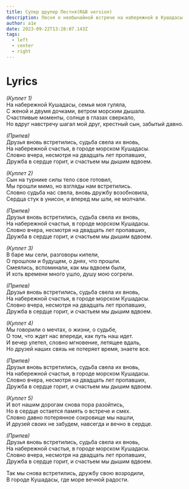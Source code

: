 ```yaml
---
title: Супер друпер Пестня(R&B version)
description: Песня о необычайной встрече на набережной в Кушадасы
author: a1e
date: 2023-09-22T13:28:07.143Z
tags:
  - left
  - center
  - right
---
```

# Lyrics

*(Куплет 1)*\
На набережной Кушадасы, семья моя гуляла,\
С женой и двумя дочками, ветром морским дышала.\
Счастливые моменты, солнце в глазах сверкало,\
Но вдруг навстречу шагал мой друг, крестный сын, забытый давно.  

*(Припев)*\
Друзья вновь встретились, судьба свела их вновь,\
На набережной счастья, в городе морском Кушадасы.\
Словно вчера, несмотря на двадцать лет пропавших,\
Дружба в сердце горит, и счастьем мы дышим вдвоем.  

*(Куплет 2)*\
Сын на турнике силы тело свое готовил,\
Мы прошли мимо, но взгляды нам встретились.\
Словно судьба нас свела, вновь дружбу возобновила,\
Сердца стук в унисон, и вперед мы шли, не молчали.  

*(Припев)*\
Друзья вновь встретились, судьба свела их вновь,\
На набережной счастья, в городе морском Кушадасы.\
Словно вчера, несмотря на двадцать лет пропавших,\
Дружба в сердце горит, и счастьем мы дышим вдвоем.  

*(Куплет 3)*\
В баре мы сели, разговоры кипели,\
О прошлом и будущем, о днях, что прошли.\
Смеялись, вспоминали, как мы вдвоем были,\
И хоть времени много ушло, душу мою согрели.  

*(Припев)*\
Друзья вновь встретились, судьба свела их вновь,\
На набережной счастья, в городе морском Кушадасы.\
Словно вчера, несмотря на двадцать лет пропавших,\
Дружба в сердце горит, и счастьем мы дышим вдвоем.  

*(Куплет 4)*\
Мы говорили о мечтах, о жизни, о судьбе,\
О том, что ждет нас впереди, как путь наш идет.\
И вечер улетел, словно мгновение, летящее вдаль,\
Но друзей наших связь не потеряет время, знаете все.  

*(Припев)*\
Друзья вновь встретились, судьба свела их вновь,\
На набережной счастья, в городе морском Кушадасы.\
Словно вчера, несмотря на двадцать лет пропавших,\
Дружба в сердце горит, и счастьем мы дышим вдвоем.  

*(Куплет 5)*\
И вот нашим дорогам снова пора разойтись,\
Но в сердце остается память о встрече и смех.\
Словно давно потерянное сокровище мы нашли,\
И друзей своих не забудем, навсегда и вечно в сердце.  

*(Припев)*\
Друзья вновь встретились, судьба свела их вновь,\
На набережной счастья, в городе морском Кушадасы.\
Словно вчера, несмотря на двадцать лет пропавших,\
Дружба в сердце горит, и счастьем мы дышим вдвоем.  

Так мы снова встретились, дружбу свою возродили,\
В городе Кушадасы, где море вечной радости.